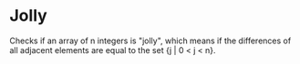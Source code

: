 # Jolly
Checks if an array of n integers is "jolly", which means if the differences of all adjacent elements are equal to the set {j | 0 < j < n}.